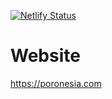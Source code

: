 [![Netlify Status](https://api.netlify.com/api/v1/badges/d39c0043-05fc-4fa2-9666-9e46978ee2d6/deploy-status)](#)

# Website
https://poronesia.com